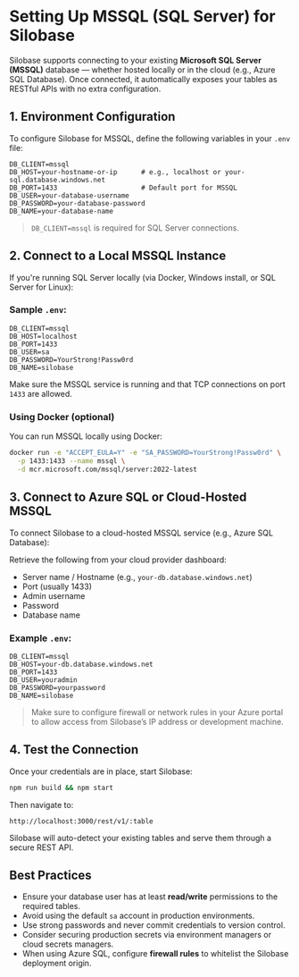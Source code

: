 # Setting Up MSSQL (SQL Server) for Silobase

Silobase supports connecting to your existing **Microsoft SQL Server (MSSQL)** database — whether hosted locally or in the cloud (e.g., Azure SQL Database). Once connected, it automatically exposes your tables as RESTful APIs with no extra configuration.


##  1. Environment Configuration

To configure Silobase for MSSQL, define the following variables in your `.env` file:

```env
DB_CLIENT=mssql
DB_HOST=your-hostname-or-ip      # e.g., localhost or your-sql.database.windows.net
DB_PORT=1433                     # Default port for MSSQL
DB_USER=your-database-username
DB_PASSWORD=your-database-password
DB_NAME=your-database-name
````

>  `DB_CLIENT=mssql` is required for SQL Server connections.

## 2. Connect to a Local MSSQL Instance

If you're running SQL Server locally (via Docker, Windows install, or SQL Server for Linux):

### Sample `.env`:

```env
DB_CLIENT=mssql
DB_HOST=localhost
DB_PORT=1433
DB_USER=sa
DB_PASSWORD=YourStrong!Passw0rd
DB_NAME=silobase
```

Make sure the MSSQL service is running and that TCP connections on port `1433` are allowed.

### Using Docker (optional)

You can run MSSQL locally using Docker:

```bash
docker run -e "ACCEPT_EULA=Y" -e "SA_PASSWORD=YourStrong!Passw0rd" \
  -p 1433:1433 --name mssql \
  -d mcr.microsoft.com/mssql/server:2022-latest
```

## 3. Connect to Azure SQL or Cloud-Hosted MSSQL

To connect Silobase to a cloud-hosted MSSQL service (e.g., Azure SQL Database):

Retrieve the following from your cloud provider dashboard:

* Server name / Hostname (e.g., `your-db.database.windows.net`)
* Port (usually 1433)
* Admin username
* Password
* Database name

### Example `.env`:

```env
DB_CLIENT=mssql
DB_HOST=your-db.database.windows.net
DB_PORT=1433
DB_USER=youradmin
DB_PASSWORD=yourpassword
DB_NAME=silobase
```

> Make sure to configure firewall or network rules in your Azure portal to allow access from Silobase’s IP address or development machine.

## 4. Test the Connection

Once your credentials are in place, start Silobase:

```bash
npm run build && npm start
```

Then navigate to:

```
http://localhost:3000/rest/v1/:table
```

Silobase will auto-detect your existing tables and serve them through a secure REST API.

## Best Practices

* Ensure your database user has at least **read/write** permissions to the required tables.
* Avoid using the default `sa` account in production environments.
* Use strong passwords and never commit credentials to version control.
* Consider securing production secrets via environment managers or cloud secrets managers.
* When using Azure SQL, configure **firewall rules** to whitelist the Silobase deployment origin.

